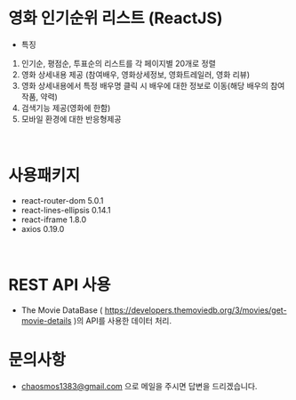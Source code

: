# 영화 인기순위 리스트 (ReactJS)

 * 특징
 1. 인기순, 평점순, 투표순의 리스트를 각 페이지별 20개로 정렬
 2. 영화 상세내용 제공 (참여배우, 영화상세정보, 영화트레일러, 영화 리뷰)
 3. 영화 상세내용에서 특정 배우명 클릭 시 배우에 대한 정보로 이동(해당 배우의 참여작품, 약력)
 4. 검색기능 제공(영화에 한함)
 5. 모바일 환경에 대한 반응형제공
<br/>

# 사용패키지
* react-router-dom 5.0.1
* react-lines-ellipsis 0.14.1
* react-iframe 1.8.0
* axios 0.19.0
<br/>

# REST API 사용

* The Movie DataBase ( https://developers.themoviedb.org/3/movies/get-movie-details )의 API를 사용한 데이터 처리.

# 문의사항

* chaosmos1383@gmail.com 으로 메일을 주시면 답변을 드리겠습니다.


